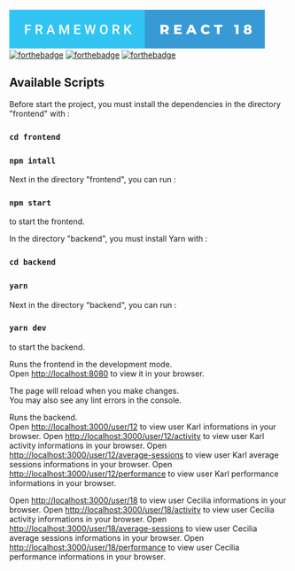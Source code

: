 [![forthebadge](./framework-react-18.svg)](https://forthebadge.com)
[![forthebadge](https://forthebadge.com/images/badges/uses-js.svg)](https://forthebadge.com)
[![forthebadge](https://forthebadge.com/images/badges/uses-html.svg)](https://forthebadge.com)
[![forthebadge](https://forthebadge.com/images/badges/uses-css.svg)](https://forthebadge.com)

## Available Scripts

Before start the project, you must install the dependencies in the directory "frontend" with :

### `cd frontend`
### `npm intall`

Next in the directory "frontend", you can run :

### `npm start`

to start the frontend.


In the directory "backend", you must install Yarn with :

### `cd backend`
### `yarn`


Next in the directory "backend", you can run :

### `yarn dev`

to start the backend.

Runs the frontend in the development mode.\
Open [http://localhost:8080](http://localhost:8080) to view it in your browser.

The page will reload when you make changes.\
You may also see any lint errors in the console.

Runs the backend.\
Open [http://localhost:3000/user/12](http://localhost:3000/user/12) to view user Karl informations in your browser.
Open [http://localhost:3000/user/12/activity](http://localhost:3000/user/12/activity) to view user Karl activity informations in your browser.
Open [http://localhost:3000/user/12/average-sessions](http://localhost:3000/user/12/average-sessions) to view user Karl average sessions informations in your browser.
Open [http://localhost:3000/user/12/performance](http://localhost:3000/user/12/performance) to view user Karl performance informations in your browser.

Open [http://localhost:3000/user/18](http://localhost:3000/user/18) to view user Cecilia informations in your browser.
Open [http://localhost:3000/user/18/activity](http://localhost:3000/user/18/activity) to view user Cecilia activity informations in your browser.
Open [http://localhost:3000/user/18/average-sessions](http://localhost:3000/user/18/average-sessions) to view user Cecilia average sessions informations in your browser.
Open [http://localhost:3000/user/18/performance](http://localhost:3000/user/18/performance) to view user Cecilia performance informations in your browser.